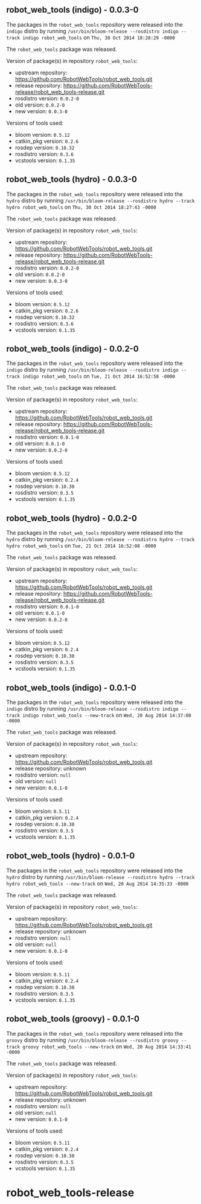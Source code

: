 ## robot_web_tools (indigo) - 0.0.3-0

The packages in the `robot_web_tools` repository were released into the `indigo` distro by running `/usr/bin/bloom-release --rosdistro indigo --track indigo robot_web_tools` on `Thu, 30 Oct 2014 18:28:29 -0000`

The `robot_web_tools` package was released.

Version of package(s) in repository `robot_web_tools`:
- upstream repository: https://github.com/RobotWebTools/robot_web_tools.git
- release repository: https://github.com/RobotWebTools-release/robot_web_tools-release.git
- rosdistro version: `0.0.2-0`
- old version: `0.0.2-0`
- new version: `0.0.3-0`

Versions of tools used:
- bloom version: `0.5.12`
- catkin_pkg version: `0.2.6`
- rosdep version: `0.10.32`
- rosdistro version: `0.3.6`
- vcstools version: `0.1.35`


## robot_web_tools (hydro) - 0.0.3-0

The packages in the `robot_web_tools` repository were released into the `hydro` distro by running `/usr/bin/bloom-release --rosdistro hydro --track hydro robot_web_tools` on `Thu, 30 Oct 2014 18:27:43 -0000`

The `robot_web_tools` package was released.

Version of package(s) in repository `robot_web_tools`:
- upstream repository: https://github.com/RobotWebTools/robot_web_tools.git
- release repository: https://github.com/RobotWebTools-release/robot_web_tools-release.git
- rosdistro version: `0.0.2-0`
- old version: `0.0.2-0`
- new version: `0.0.3-0`

Versions of tools used:
- bloom version: `0.5.12`
- catkin_pkg version: `0.2.6`
- rosdep version: `0.10.32`
- rosdistro version: `0.3.6`
- vcstools version: `0.1.35`


## robot_web_tools (indigo) - 0.0.2-0

The packages in the `robot_web_tools` repository were released into the `indigo` distro by running `/usr/bin/bloom-release --rosdistro indigo --track indigo robot_web_tools` on `Tue, 21 Oct 2014 16:52:58 -0000`

The `robot_web_tools` package was released.

Version of package(s) in repository `robot_web_tools`:
- upstream repository: https://github.com/RobotWebTools/robot_web_tools.git
- release repository: https://github.com/RobotWebTools-release/robot_web_tools-release.git
- rosdistro version: `0.0.1-0`
- old version: `0.0.1-0`
- new version: `0.0.2-0`

Versions of tools used:
- bloom version: `0.5.12`
- catkin_pkg version: `0.2.4`
- rosdep version: `0.10.30`
- rosdistro version: `0.3.5`
- vcstools version: `0.1.35`


## robot_web_tools (hydro) - 0.0.2-0

The packages in the `robot_web_tools` repository were released into the `hydro` distro by running `/usr/bin/bloom-release --rosdistro hydro --track hydro robot_web_tools` on `Tue, 21 Oct 2014 16:52:08 -0000`

The `robot_web_tools` package was released.

Version of package(s) in repository `robot_web_tools`:
- upstream repository: https://github.com/RobotWebTools/robot_web_tools.git
- release repository: https://github.com/RobotWebTools-release/robot_web_tools-release.git
- rosdistro version: `0.0.1-0`
- old version: `0.0.1-0`
- new version: `0.0.2-0`

Versions of tools used:
- bloom version: `0.5.12`
- catkin_pkg version: `0.2.4`
- rosdep version: `0.10.30`
- rosdistro version: `0.3.5`
- vcstools version: `0.1.35`


## robot_web_tools (indigo) - 0.0.1-0

The packages in the `robot_web_tools` repository were released into the `indigo` distro by running `/usr/bin/bloom-release --rosdistro indigo --track indigo robot_web_tools --new-track` on `Wed, 20 Aug 2014 14:37:00 -0000`

The `robot_web_tools` package was released.

Version of package(s) in repository `robot_web_tools`:
- upstream repository: https://github.com/RobotWebTools/robot_web_tools.git
- release repository: unknown
- rosdistro version: `null`
- old version: `null`
- new version: `0.0.1-0`

Versions of tools used:
- bloom version: `0.5.11`
- catkin_pkg version: `0.2.4`
- rosdep version: `0.10.30`
- rosdistro version: `0.3.5`
- vcstools version: `0.1.35`


## robot_web_tools (hydro) - 0.0.1-0

The packages in the `robot_web_tools` repository were released into the `hydro` distro by running `/usr/bin/bloom-release --rosdistro hydro --track hydro robot_web_tools --new-track` on `Wed, 20 Aug 2014 14:35:33 -0000`

The `robot_web_tools` package was released.

Version of package(s) in repository `robot_web_tools`:
- upstream repository: https://github.com/RobotWebTools/robot_web_tools.git
- release repository: unknown
- rosdistro version: `null`
- old version: `null`
- new version: `0.0.1-0`

Versions of tools used:
- bloom version: `0.5.11`
- catkin_pkg version: `0.2.4`
- rosdep version: `0.10.30`
- rosdistro version: `0.3.5`
- vcstools version: `0.1.35`


## robot_web_tools (groovy) - 0.0.1-0

The packages in the `robot_web_tools` repository were released into the `groovy` distro by running `/usr/bin/bloom-release --rosdistro groovy --track groovy robot_web_tools --new-track` on `Wed, 20 Aug 2014 14:33:41 -0000`

The `robot_web_tools` package was released.

Version of package(s) in repository `robot_web_tools`:
- upstream repository: https://github.com/RobotWebTools/robot_web_tools.git
- release repository: unknown
- rosdistro version: `null`
- old version: `null`
- new version: `0.0.1-0`

Versions of tools used:
- bloom version: `0.5.11`
- catkin_pkg version: `0.2.4`
- rosdep version: `0.10.30`
- rosdistro version: `0.3.5`
- vcstools version: `0.1.35`


robot_web_tools-release
=======================
